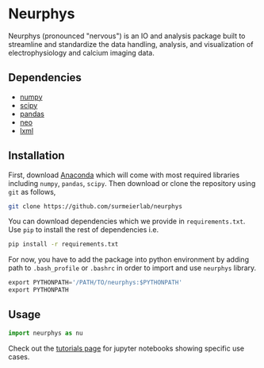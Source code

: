 # Neurphys

Neurphys (pronounced "nervous") is an IO and analysis package built to streamline and standardize the data handling, analysis, and visualization of electrophysiology and calcium imaging data.


## Dependencies

- [numpy](http://www.numpy.org/)
- [scipy](http://www.scipy.org/)
- [pandas](http://pandas.pydata.org/)
- [neo](https://pythonhosted.org/neo/)
- [lxml](http://lxml.de/)


## Installation

First, download [Anaconda](https://www.continuum.io/downloads) which will come with
most required libraries including `numpy`, `pandas`, `scipy`.
Then download or clone the repository using `git` as follows,

```bash
git clone https://github.com/surmeierlab/neurphys
```

You can download dependencies which we provide in `requirements.txt`. Use `pip` to install
the rest of dependencies i.e.

```bash
pip install -r requirements.txt
```

For now, you have to add the package into python environment by adding path to `.bash_profile` or
`.bashrc` in order to import and use `neurphys` library.

```python
export PYTHONPATH='/PATH/TO/neurphys:$PYTHONPATH'
export PYTHONPATH
```


## Usage

```python
import neurphys as nu
```

Check out the [tutorials page](https://github.com/surmeierlab/tutorials) for jupyter notebooks showing specific use cases.
